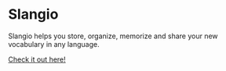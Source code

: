 # Slangio

Slangio helps you store, organize, memorize and share your new vocabulary in any language.

<a href="https://slangio.netlify.app/" target="_blank">Check it out here!</a>
